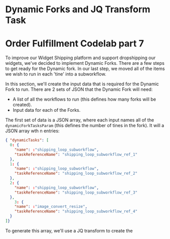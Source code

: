 # Dynamic Forks and JQ Transform Task
# Order Fulfillment Codelab part 7


To improve our Widget Shipping platform and support dropshipping our widgets, we've decided to implement Dynamic Forks.  There are a few steps to get ready for the Dynamic fork. In our last step, we moved all of the items we wish to run in each 'tine' into a subworkflow.

In this section, we'll create the input data that is required for the Dynamic Fork to run. There are 2 sets of JSON that the Dynamic Fork will need:

* A list of all the workflows to run (this defines how many forks will be created).
* Input data for each of the Forks.

The first set of data is a JSON array, where each input names all of the ```dynamicForkTasksParam``` (this defines the number of tines in the fork). It will a JSON array wth n entries:

```JSON
{ "dynamicTasks": [
  0: {
    "name": :"shipping_loop_subworkflow",
    "taskReferenceName": "shipping_loop_subworkflow_ref_1"
  },
  1: {
    "name": :"shipping_loop_subworkflow",
    "taskReferenceName": "shipping_loop_subworkflow_ref_2"
  },
  2: {
    "name": :"shipping_loop_subworkflow",
    "taskReferenceName": "shipping_loop_subworkflow_ref_3"
  },
    3: {
    "name": :"image_convert_resize",
    "taskReferenceName": "shipping_loop_subworkflow_ref_4"
  }
]}
```

To generate this array, we'll use a JQ transform to create the  
